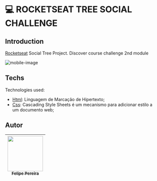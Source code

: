 <h1>💻 ROCKETSEAT TREE SOCIAL CHALLENGE</h1>

## Introduction

<p><a href="https://app.rocketseat.com.br">Rocketseat</a> Social Tree Project. Discover course challenge 2nd module</p>

<img src="./img/mobile.png" alt="mobile-image">

## Techs

Technologies used:
* [Html](https://html.com/): Linguagem de Marcação de Hipertexto;
* [Css](https://www.w3.org/Style/CSS/Overview.en.html): Cascading Style Sheets é um mecanismo para adicionar estilo a um documento web;

## Autor

| [<img src="https://cdn.discordapp.com/attachments/920700154204553226/1013985974004502640/unknown.png" width=115><br><sub>Felipe Pereira</sub>](https://github.com/felipepx) |
| :-------------------------------------------------------------------------------------------------------------------------------------------------------------------------: |
